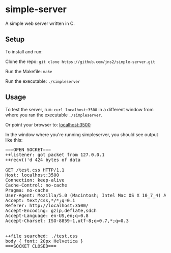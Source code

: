 simple-server
=============

A simple web server written in C.

Setup
-----
To install and run:

Clone the repo: ```git clone https://github.com/jns2/simple-server.git```

Run the Makefile: ```make```

Run the executable: ```./simpleserver```

Usage
-----
To test the server, run:
```curl localhost:3500```
in a different window from where you ran the executable ```./simpleserver```.

Or point your browser to:
[localhost:3500](http://localhost:3500/)

In the window where you're running simpleserver, you should see output like this:
<pre>
===OPEN SOCKET===
++listener: got packet from 127.0.0.1
++recv()'d 424 bytes of data

GET /test.css HTTP/1.1
Host: localhost:3500
Connection: keep-alive
Cache-Control: no-cache
Pragma: no-cache
User-Agent: Mozilla/5.0 (Macintosh; Intel Mac OS X 10_7_4) AppleWebKit/537.1 (KHTML, like Gecko) Chrome/21.0.1180.77 Safari/537.1
Accept: text/css,*/*;q=0.1
Referer: http://localhost:3500/
Accept-Encoding: gzip,deflate,sdch
Accept-Language: en-US,en;q=0.8
Accept-Charset: ISO-8859-1,utf-8;q=0.7,*;q=0.3


++file searched: ./test.css
body { font: 20px Helvetica }
===SOCKET CLOSED===
</pre>
